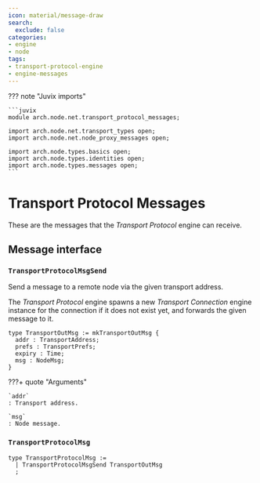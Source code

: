 ```yaml
---
icon: material/message-draw
search:
  exclude: false
categories:
- engine
- node
tags:
- transport-protocol-engine
- engine-messages
---
```


??? note "Juvix imports"

    ```juvix
    module arch.node.net.transport_protocol_messages;

    import arch.node.net.transport_types open;
    import arch.node.net.node_proxy_messages open;

    import arch.node.types.basics open;
    import arch.node.types.identities open;
    import arch.node.types.messages open;
    ```

# Transport Protocol Messages

These are the messages that the *Transport Protocol* engine can receive.

## Message interface

### `TransportProtocolMsgSend`

Send a message to a remote node via the given transport address.

The *Transport Protocol* engine
spawns a new *Transport Connection* engine instance for the connection
if it does not exist yet,
and forwards the given message to it.

<!-- --8<-- [start:TransportOutMsg] -->
```juvix
type TransportOutMsg := mkTransportOutMsg {
  addr : TransportAddress;
  prefs : TransportPrefs;
  expiry : Time;
  msg : NodeMsg;
}
```
<!-- --8<-- [end:TransportOutMsg] -->

???+ quote "Arguments"

    `addr`
    : Transport address.

    `msg`
    : Node message.

### `TransportProtocolMsg`

<!-- --8<-- [start:TransportProtocolMsg] -->
```juvix
type TransportProtocolMsg :=
  | TransportProtocolMsgSend TransportOutMsg
  ;
```
<!-- --8<-- [end:TransportProtocolMsg] -->